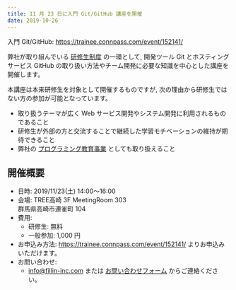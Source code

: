 ```yaml
---
title: 11 月 23 日に入門 Git/GitHub 講座を開催
date: 2019-10-26
--- 
```


入門 Git/GitHub: https://trainee.connpass.com/event/152141/

弊社が取り組んでいる [研修生制度](https://www.fillin-inc.com/trainee/) の一環として, 開発ツール Git とホスティングサービス GitHub の取り扱い方法やチーム開発に必要な知識を中心とした講座を開催します。

本講座は本来研修生を対象として開催するものですが, 次の理由から研修生ではない方の参加が可能となっています。

* 取り扱うテーマが広く Web サービス開発やシステム開発に利用されるものであること
* 研修生が外部の方と交流することで継続した学習モチベーションの維持が期待できること
* 弊社の [プログラミング教育事業](https://www.fillin-inc.com/services/programming-education/) としても取り扱えること

## 開催概要

<!-- textlint-disable -->

* 日時: 2019/11/23(土) 14:00〜16:00
* 会場: TREE高崎 3F MeetingRoom 303<br>群馬県高崎市連雀町 104
* 費用:
    * 研修生: 無料
    * 一般参加: 1,000 円
* お申込み方法: https://trainee.connpass.com/event/152141/ よりお申込みいただけます。
* お問い合わせ:
    * info@fillin-inc.com または [お問い合わせフォーム](https://www.fillin-inc.com/inquiry/) からご連絡ください。

<!-- textlint-enable -->
